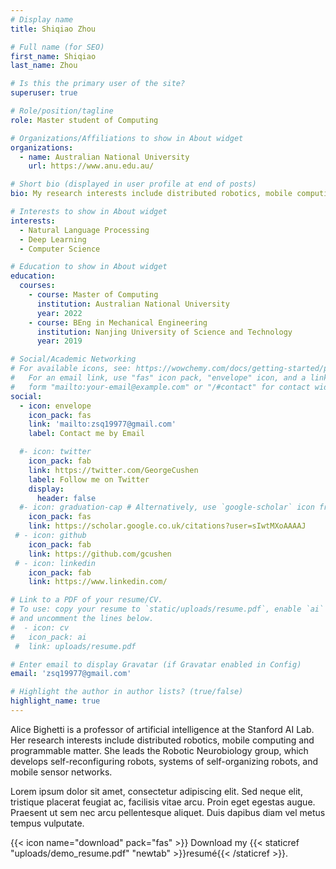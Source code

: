 ```yaml
---
# Display name
title: Shiqiao Zhou

# Full name (for SEO)
first_name: Shiqiao
last_name: Zhou

# Is this the primary user of the site?
superuser: true

# Role/position/tagline
role: Master student of Computing

# Organizations/Affiliations to show in About widget
organizations:
  - name: Australian National University
    url: https://www.anu.edu.au/

# Short bio (displayed in user profile at end of posts)
bio: My research interests include distributed robotics, mobile computing and programmable matter.

# Interests to show in About widget
interests:
  - Natural Language Processing
  - Deep Learning
  - Computer Science

# Education to show in About widget
education:
  courses:
    - course: Master of Computing
      institution: Australian National University
      year: 2022
    - course: BEng in Mechanical Engineering
      institution: Nanjing University of Science and Technology
      year: 2019

# Social/Academic Networking
# For available icons, see: https://wowchemy.com/docs/getting-started/page-builder/#icons
#   For an email link, use "fas" icon pack, "envelope" icon, and a link in the
#   form "mailto:your-email@example.com" or "/#contact" for contact widget.
social:
  - icon: envelope
    icon_pack: fas
    link: 'mailto:zsq19977@gmail.com'
    label: Contact me by Email

  #- icon: twitter
    icon_pack: fab
    link: https://twitter.com/GeorgeCushen
    label: Follow me on Twitter
    display:
      header: false
  #- icon: graduation-cap # Alternatively, use `google-scholar` icon from `ai` icon pack
    icon_pack: fas
    link: https://scholar.google.co.uk/citations?user=sIwtMXoAAAAJ
 # - icon: github
    icon_pack: fab
    link: https://github.com/gcushen
 # - icon: linkedin
    icon_pack: fab
    link: https://www.linkedin.com/

# Link to a PDF of your resume/CV.
# To use: copy your resume to `static/uploads/resume.pdf`, enable `ai` icons in `params.yaml`,
# and uncomment the lines below.
#  - icon: cv
#   icon_pack: ai
 #  link: uploads/resume.pdf

# Enter email to display Gravatar (if Gravatar enabled in Config)
email: 'zsq19977@gmail.com'

# Highlight the author in author lists? (true/false)
highlight_name: true
---
```


Alice Bighetti is a professor of artificial intelligence at the Stanford AI Lab. Her research interests include distributed robotics, mobile computing and programmable matter. She leads the Robotic Neurobiology group, which develops self-reconfiguring robots, systems of self-organizing robots, and mobile sensor networks.

Lorem ipsum dolor sit amet, consectetur adipiscing elit. Sed neque elit, tristique placerat feugiat ac, facilisis vitae arcu. Proin eget egestas augue. Praesent ut sem nec arcu pellentesque aliquet. Duis dapibus diam vel metus tempus vulputate.

{{< icon name="download" pack="fas" >}} Download my {{< staticref "uploads/demo_resume.pdf" "newtab" >}}resumé{{< /staticref >}}.
